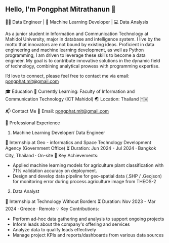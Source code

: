 ## Hello, I'm Pongphat Mitrathanun 👋
🧑‍💻 Data Engineer | 🚀 Machine Learning Developer | 💻 Data Analysis

As a junior student in Information and Communication Technology at Mahidol University, major in database and intelligence system. I live by the motto that innovators are not bound by existing ideas. Proficient in data engineering and machine learning development, as well as Python programming, I am driven to leverage these skills to become a data engineer. My goal is to contribute innovative solutions in the dynamic field of technology, combining analytical prowess with programming expertise. 

I’d love to connect, please feel free to contact me via email: pongphat.mit@gmail.com

🎓 Education
🌱 Currently Learning: Faculty of Information and Communication Technology (ICT Mahidol)
🌏 Location: Thailand 🇹🇭

📬 Contact Me
📧 Email: pongphat.mit@gmail.com

💼 Professional Experience

1. Machine Learning Developer/ Data Engineer

🏢 Internship at Geo - informatics and Space Technology Development Agency (Government Office)
⏳ Duration: Jun 2024 - Jul 2024 · Bangkok City, Thailand · On-site
🌟 Key Achievements:
- Applied machine learning models for agriculture plant classification with 71% validation accuracy on deployment.
- Design and develop data pipeline for geo-spatial data (.SHP / .Geojson) for monitoring error during process agriculture image from THEOS-2



2. Data Analyst

🏢 Internship at Technology Without Borders
⏳ Duration: Nov 2023 - Mar 2024 · Greece · Remote
💡 Key Contributions:
-  Perform ad-hoc data gathering and analysis to support ongoing projects
 - Inform leads about the company's offering and services
 - Analyze data to qualify leads effectively
 - Manage project KPIs and reports/dashboards from various data sources
